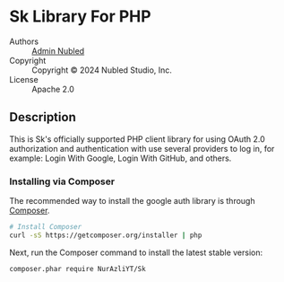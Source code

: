 # Sk Library For PHP

<dl>
  <dt>Authors</dt>
    <dd><a href="mailto:nubledstudio@gmail.com">Admin Nubled</a></dd>
  <dt>Copyright</dt><dd>Copyright © 2024 Nubled Studio, Inc.</dd>
  <dt>License</dt><dd>Apache 2.0</dd>
</dl>

## Description

This is Sk's officially supported PHP client library for using OAuth 2.0
authorization and authentication with use several providers to log in, for example: Login With Google, Login With GitHub, and others.

### Installing via Composer

The recommended way to install the google auth library is through
[Composer](http://getcomposer.org).

```bash
# Install Composer
curl -sS https://getcomposer.org/installer | php
```

Next, run the Composer command to install the latest stable version:

```bash
composer.phar require NurAzliYT/Sk
```

